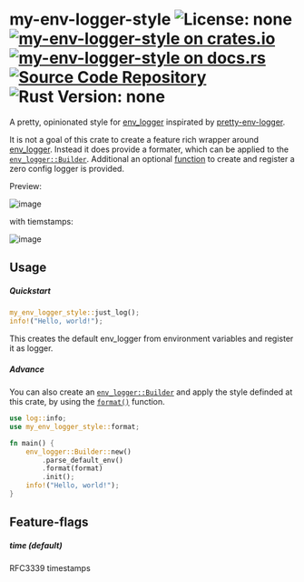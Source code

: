 # my-env-logger-style ![License: none](https://img.shields.io/badge/license-none-blue) [![my-env-logger-style on crates.io](https://img.shields.io/crates/v/my-env-logger-style)](https://crates.io/crates/my-env-logger-style) [![my-env-logger-style on docs.rs](https://docs.rs/my-env-logger-style/badge.svg)](https://docs.rs/my-env-logger-style) [![Source Code Repository](https://img.shields.io/badge/Code-On%20none-blue)](none) ![Rust Version: none](https://img.shields.io/badge/rustc--orange.svg)

A pretty, opinionated style for [env_logger][__link0] inspirated by [pretty-env-logger][__link1].

It is not a goal of this crate to create a feature rich wrapper around [env_logger][__link2]. Instead it does provide a formater, which can be applied to the [`env_logger::Builder`][__link3]. Additional an optional [function][__link4] to create and register a zero config logger is provided.

Preview:

![image](https://user-images.githubusercontent.com/44570204/236641121-5071e42a-9f9b-4bff-a6fb-03ff294f5d9e.png)

with tiemstamps:

![image](https://user-images.githubusercontent.com/44570204/236641172-fb304d1f-7e50-4283-969e-949a76b0ba00.png)




## Usage


##### Quickstart


```rust
my_env_logger_style::just_log();
info!("Hello, world!");
```

This creates the default env_logger from environment variables and register it as logger.


##### Advance

You can also create an [`env_logger::Builder`][__link5] and apply the style definded at this crate, by using the [`format()`][__link6] function.


```rust
use log::info;
use my_env_logger_style::format;

fn main() {
	env_logger::Builder::new()
		.parse_default_env()
		.format(format)
		.init();
	info!("Hello, world!");
}
```


## Feature-flags


##### time (default)

RFC3339 timestamps


 [__cargo_doc2readme_dependencies_info]: ggGkYW0BYXSEGyDwipHVMb5RGxgd3zutc1TvG3ARKV4UcQ1NGyM1aXabIPYbYXKEG63oKbYcqLk8Gy1WS8T5S9iBG8yu1HMKwPlTG1nu0eC2mhZ0YWSCgmplbnZfbG9nZ2VyZjAuMTAuMINzbXktZW52LWxvZ2dlci1zdHlsZWUwLjEuMHNteV9lbnZfbG9nZ2VyX3N0eWxl
 [__link0]: https://crates.io/crates/env_logger
 [__link1]: https://crates.io/crates/pretty_env_logger
 [__link2]: https://crates.io/crates/env_logger
 [__link3]: https://docs.rs/env_logger/0.10.0/env_logger/?search=Builder
 [__link4]: https://docs.rs/my-env-logger-style/0.1.0/my_env_logger_style/?search=just_log
 [__link5]: https://docs.rs/env_logger/0.10.0/env_logger/?search=Builder
 [__link6]: https://docs.rs/my-env-logger-style/0.1.0/my_env_logger_style/?search=format
